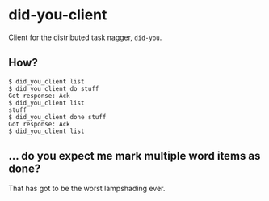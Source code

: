 did-you-client
==============

Client for the distributed task nagger, `did-you`.

How?
----

    $ did_you_client list
    $ did_you_client do stuff
    Got response: Ack
    $ did_you_client list
    stuff
    $ did_you_client done stuff
    Got response: Ack
    $ did_you_client list

... do you expect me mark multiple word items as done?
------------------------------------------------------

That has got to be the worst lampshading ever.
